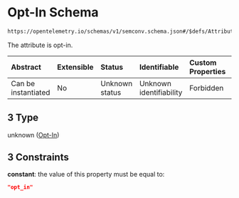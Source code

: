 # Opt-In Schema

```txt
https://opentelemetry.io/schemas/v1/semconv.schema.json#/$defs/Attribute/allOf/0/properties/requirement_level/oneOf/3
```

The attribute is opt-in.

| Abstract            | Extensible | Status         | Identifiable            | Custom Properties | Additional Properties | Access Restrictions | Defined In                                                                           |
| :------------------ | :--------- | :------------- | :---------------------- | :---------------- | :-------------------- | :------------------ | :----------------------------------------------------------------------------------- |
| Can be instantiated | No         | Unknown status | Unknown identifiability | Forbidden         | Allowed               | none                | [semconv.schema.json\*](../../../schemas/semconv.schema.json "open original schema") |

## 3 Type

unknown ([Opt-In](../attribute/semconv-opentelemetry-semantic-convention-schema-definitions-attribute-allof-attribute-full-specification-properties-requirement-level-oneof-opt-in.md))

## 3 Constraints

**constant**: the value of this property must be equal to:

```json
"opt_in"
```
